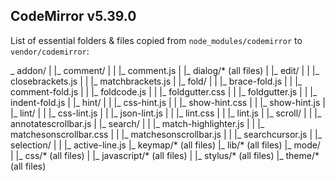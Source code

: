 ## CodeMirror v5.39.0

List of essential folders & files copied from `node_modules/codemirror` to `vendor/codemirror`:

_ addon/
| |_ comment/
| |  |_ comment.js
| |_ dialog/* (all files)
| |_ edit/
| |  |_ closebrackets.js
| |  |_ matchbrackets.js
| |_ fold/
| |  |_ brace-fold.js
| |  |_ comment-fold.js
| |  |_ foldcode.js
| |  |_ foldgutter.css
| |  |_ foldgutter.js
| |  |_ indent-fold.js
| |_ hint/
| |  |_ css-hint.js
| |  |_ show-hint.css
| |  |_ show-hint.js
| |_ lint/
| |  |_ css-lint.js
| |  |_ json-lint.js
| |  |_ lint.css
| |  |_ lint.js
| |_ scroll/
| |  |_ annotatescrollbar.js
| |_ search/
| |  |_ match-highlighter.js
| |  |_ matchesonscrollbar.css
| |  |_ matchesonscrollbar.js
| |  |_ searchcursor.js
| |_ selection/
| |  |_ active-line.js
|_ keymap/* (all files)
|_ lib/* (all files)
|_ mode/
| |_ css/* (all files)
| |_ javascript/* (all files)
| |_ stylus/* (all files)
|_ theme/* (all files)
